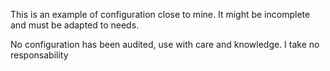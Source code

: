 This is an example of configuration close to mine. 
It might be incomplete and must be adapted to needs.

No configuration has been audited, use with care and knowledge. I take no responsability